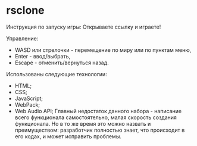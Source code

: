 # rsclone

Инструкция по запуску игры:
Открываете ссылку и играете!

Управление:
* WASD или стрелочки - перемещение по миру или по пунктам меню,
* Enter -  ввод/выбрать,
* Escape - отменить/вернуться назад.

Использованы следующие технологии:
* HTML;
* CSS;
* JavaScript;
* WebPack;
* Web Audio API;
Главный недостаток данного набора - написание всего функционала самостоятельно, малая скорость создания функционала. 
Но в то же время это можно назвать и преимуществом: разработчик полностью знает, что происходит в его кодах, и может исправить проблемы.
